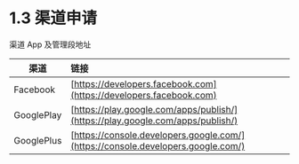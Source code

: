 # 1.3 渠道申请


渠道 App 及管理段地址

| 渠道 | 链接 |
| -- | :-- |
| Facebook | [https://developers.facebook.com](https://developers.facebook.com) |
| GooglePlay | [https://play.google.com/apps/publish/](https://play.google.com/apps/publish/) |
| GooglePlus | [https://console.developers.google.com/](https://console.developers.google.com/) | WeChat(微信) | [http://dev.wechat.com](http://dev.wechat.com) |